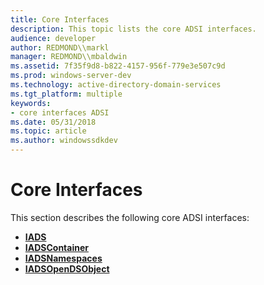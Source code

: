 ```yaml
---
title: Core Interfaces
description: This topic lists the core ADSI interfaces.
audience: developer
author: REDMOND\\markl
manager: REDMOND\\mbaldwin
ms.assetid: 7f35f9d8-b822-4157-956f-779e3e507c9d
ms.prod: windows-server-dev
ms.technology: active-directory-domain-services
ms.tgt_platform: multiple
keywords:
- core interfaces ADSI
ms.date: 05/31/2018
ms.topic: article
ms.author: windowssdkdev
---
```


# Core Interfaces

This section describes the following core ADSI interfaces:

-   [**IADS**](/windows/win32/Iads/nn-iads-iads?branch=master)
-   [**IADSContainer**](/windows/win32/Iads/nn-iads-iadscontainer?branch=master)
-   [**IADSNamespaces**](/windows/win32/Iads/nn-iads-iadsnamespaces?branch=master)
-   [**IADSOpenDSObject**](/windows/win32/Iads/nn-iads-iadsopendsobject?branch=master)

 

 




